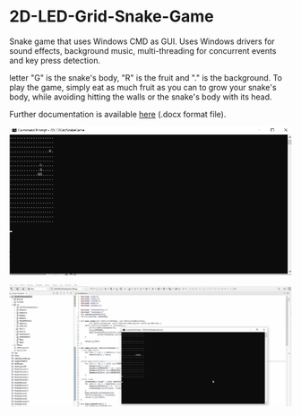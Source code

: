 # 2D-LED-Grid-Snake-Game
Snake game that uses Windows CMD as GUI. Uses Windows drivers for sound effects, background music, multi-threading for concurrent events and key press detection.

letter "G" is the snake's body, "R" is the fruit and "." is the background. To play the game, simply eat as much fruit as you can to grow your snake's body, while avoiding hitting the walls or the snake's body with its head.

Further documentation is available [here](https://github.com/LeckerenSirupwaffeln/2D-LED-Grid-Snake-Game/blob/main/2D%20LED%20GRID%20Snake%20Game%20Documentation/2DLedGrid_PR.docx) (.docx format file).

![Game Interface](https://github.com/LeckerenSirupwaffeln/2D-LED-Grid-Snake-Game/blob/main/2D%20LED%20GRID%20Snake%20Game%20Documentation/GameInterface.png?raw=true)

![Game](https://github.com/LeckerenSirupwaffeln/2D-LED-Grid-Snake-Game/blob/main/2D%20LED%20GRID%20Snake%20Game%20Documentation/game.gif?raw=true)
